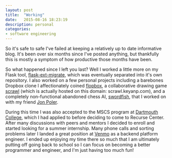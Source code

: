 ```yaml
---
layout: post
title:  "Working"
date:   2015-08-16 18:23:19
description: personal
categories:
- software engineering
---
```


So it's safe to safe I've failed at keeping a relatively up to date informative blog. It's been over six months since I've posted anything, but thankfully this is mostly a symptom of how productive those months have been.

So what happened since I left you last? Well I worked a little more on my Flask tool, [flask-ext-migrate][1], which was eventually separated into it's own repository. I also worked on a few personal projects including a barebones Dropbox clone I affectionately coined [flopbox][2], a collaborative drawing game [scrawl][3] (which is actually hosted on this domain: scrawl.keyanp.com), and a completely non-functional abandoned chess AI, [swordfish][4], that I worked on with my friend [Jon Poler][5].

During this time I was also accepted to the MSCS program at [Dartmouth College][6], which I had applied to before deciding to come to Recurse Center. After many discussions with peers and mentors I decided to enroll and started looking for a summer internship. Many phone calls and sorting problems later I landed a great position at [Venmo][7] as a backend platform engineer. I ended up enjoying my time there so much that I am ultimately putting off going back to school so I can focus on becoming a better programmer and engineer, and I'm just having too much fun!

[1]: https://github.com/pocoo/flask-ext-migrate
[2]: https://github.com/keyan/flopbox
[3]: https://github.com/keyan/scrawl
[4]: https://github.com/keyan/swordfish
[5]: https://github.com/jpoler
[6]: www.cs.dartmouth.edu
[7]: https://venmo.com/
